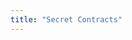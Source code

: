 ```yaml
---
title: "Secret Contracts"
---
```


<hero-mixed-cms section="aboutSecretFinance">

</hero-mixed-cms>

<content-navigator-cms section="SecretContracts">


</content-navigator-cms>